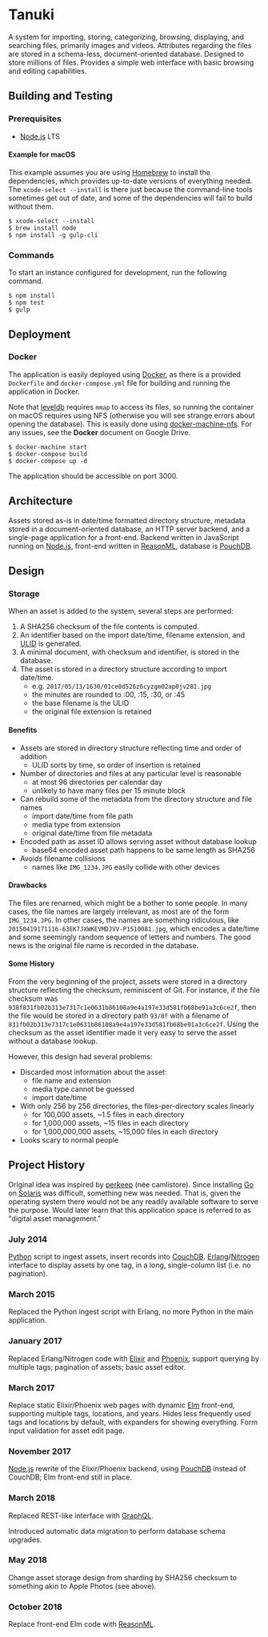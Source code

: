 # Tanuki

A system for importing, storing, categorizing, browsing, displaying, and searching files, primarily images and videos. Attributes regarding the files are stored in a schema-less, document-oriented database. Designed to store millions of files. Provides a simple web interface with basic browsing and editing capabilities.

## Building and Testing

### Prerequisites

* [Node.js](https://nodejs.org/) LTS

#### Example for macOS

This example assumes you are using [Homebrew](http://brew.sh) to install the dependencies, which provides up-to-date versions of everything needed. The `xcode-select --install` is there just because the command-line tools sometimes get out of date, and some of the dependencies will fail to build without them.

```shell
$ xcode-select --install
$ brew install node
$ npm install -g gulp-cli
```

### Commands

To start an instance configured for development, run the following command.

```shell
$ npm install
$ npm test
$ gulp
```

## Deployment

### Docker

The application is easily deployed using [Docker](https://www.docker.com), as
there is a provided `Dockerfile` and `docker-compose.yml` file for building and
running the application in Docker.

Note that [leveldb](https://github.com/google/leveldb) requires `mmap` to access
its files, so running the container on macOS requires using NFS (otherwise you
will see strange errors about opening the database). This is easily done using
[docker-machine-nfs](https://github.com/adlogix/docker-machine-nfs). For any
issues, see the **Docker** document on Google Drive.

```shell
$ docker-machine start
$ docker-compose build
$ docker-compose up -d
```

The application should be accessible on port 3000.

## Architecture

Assets stored as-is in date/time formatted directory structure, metadata stored in a document-oriented database, an HTTP server backend, and a single-page application for a front-end. Backend written in JavaScript running on [Node.js](https://nodejs.org/), front-end written in [ReasonML](https://reasonml.github.io/en/), database is [PouchDB](https://pouchdb.com).

## Design

### Storage

When an asset is added to the system, several steps are performed:

1. A SHA256 checksum of the file contents is computed.
1. An identifier based on the import date/time, filename extension, and [ULID](https://github.com/ulid/javascript) is generated.
1. A minimal document, with checksum and identifier, is stored in the database.
1. The asset is stored in a directory structure according to import date/time.
    - e.g. `2017/05/13/1630/01ce0d526z6cyzgm02ap0jv281.jpg`
    - the minutes are rounded to :00, :15, :30, or :45
    - the base filename is the ULID
    - the original file extension is retained

#### Benefits

* Assets are stored in directory structure reflecting time and order of addition
    - ULID sorts by time, so order of insertion is retained
* Number of directories and files at any particular level is reasonable
    - at most 96 directories per calendar day
    - unlikely to have many files per 15 minute block
* Can rebuild some of the metadata from the directory structure and file names
    - import date/time from file path
    - media type from extension
    - original date/time from file metadata
* Encoded path as asset ID allows serving asset without database lookup
    - base64 encoded asset path happens to be same length as SHA256
* Avoids filename collisions
    - names like `IMG_1234.JPG` easily collide with other devices

#### Drawbacks

The files are renamed, which might be a bother to some people. In many cases, the file names are largely irrelevant, as most are of the form `IMG_1234.JPG`. In other cases, the names are something ridiculous, like `20150419171116-63EK7JXWKEVMDJVV-P1510081.jpg`, which encodes a date/time and some seemingly random sequence of letters and numbers. The good news is the original file name is recorded in the database.

#### Some History

From the very beginning of the project, assets were stored in a directory structure reflecting the checksum, reminiscent of Git. For instance, if the file checksum was `938f831fb02b313e7317c1e0631b86108a9e4a197e33d581fb68be91a3c6ce2f`, then the file would be stored in a directory path `93/8f` with a filename of `831fb02b313e7317c1e0631b86108a9e4a197e33d581fb68be91a3c6ce2f`. Using the checksum as the asset identifier made it very easy to serve the asset without a database lookup.

However, this design had several problems:

* Discarded most information about the asset:
    - file name and extension
    - media type cannot be guessed
    - import date/time
* With only 256 by 256 directories, the files-per-directory scales linearly
    - for 100,000 assets, ~1.5 files in each directory
    - for 1,000,000 assets, ~15 files in each directory
    - for 1,000,000,000 assets, ~15,000 files in each directory
* Looks scary to normal people

## Project History

Original idea was inspired by [perkeep](https://perkeep.org) (née camlistore). Since installing [Go](https://golang.org) on [Solaris](https://www.oracle.com/solaris/) was difficult, something new was needed. That is, given the operating system there would not be any readily available software to serve the purpose. Would later learn that this application space is referred to as "digital asset management."

### July 2014

[Python](https://www.python.org) script to ingest assets, insert records into [CouchDB](http://couchdb.apache.org). [Erlang](http://www.erlang.org)/[Nitrogen](http://nitrogenproject.com) interface to display assets by one tag, in a long, single-column list (i.e. no pagination).

### March 2015

Replaced the Python ingest script with Erlang, no more Python in the main application.

### January 2017

Replaced Erlang/Nitrogen code with [Elixir](https://elixir-lang.org) and [Phoenix](https://phoenixframework.org); support querying by multiple tags; pagination of assets; basic asset editor.

### March 2017

Replace static Elixir/Phoenix web pages with dynamic [Elm](http://elm-lang.org) front-end, supporting multiple tags, locations, and years. Hides less frequently used tags and locations by default, with expanders for showing everything. Form input validation for asset edit page.

### November 2017

[Node.js](https://nodejs.org/) rewrite of the Elixir/Phoenix backend, using [PouchDB](https://pouchdb.com) instead of CouchDB; Elm front-end still in place.

### March 2018

Replaced REST-like interface with [GraphQL](https://graphql.org).

Introduced automatic data migration to perform database schema upgrades.

### May 2018

Change asset storage design from sharding by SHA256 checksum to something akin to Apple Photos (see above).

### October 2018

Replace front-end Elm code with [ReasonML](https://reasonml.github.io/en/).
